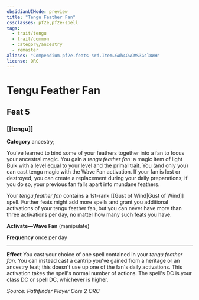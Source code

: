 ```yaml
---
obsidianUIMode: preview
title: "Tengu Feather Fan"
cssclasses: pf2e,pf2e-spell
tags:
  - trait/tengu
  - trait/common
  - category/ancestry
  - remaster
aliases: "Compendium.pf2e.feats-srd.Item.GAh4CwCMS3Gsl8WH"
license: ORC
---
```

# Tengu Feather Fan
## Feat 5
### [[tengu]]

**Category** ancestry; 




You've learned to bind some of your feathers together into a fan to focus your ancestral magic. You gain a _tengu feather fan_: a magic item of light Bulk with a level equal to your level and the primal trait. You (and only you) can cast tengu magic with the Wave Fan activation. If your fan is lost or destroyed, you can create a replacement during your daily preparations; if you do so, your previous fan falls apart into mundane feathers.

Your _tengu feather fan_ contains a 1st-rank [[Gust of Wind|Gust of Wind]] spell. Further feats might add more spells and grant you additional activations of your tengu feather fan, but you can never have more than three activations per day, no matter how many such feats you have.

**Activate—Wave Fan** (manipulate)

**Frequency** once per day

* * *

**Effect** You cast your choice of one spell contained in your _tengu feather fan_. You can instead cast a cantrip you've gained from a heritage or an ancestry feat; this doesn't use up one of the fan's daily activations. This activation takes the spell's normal number of actions. The spell's DC is your class DC or spell DC, whichever is higher.

*Source: Pathfinder Player Core 2*
*ORC*